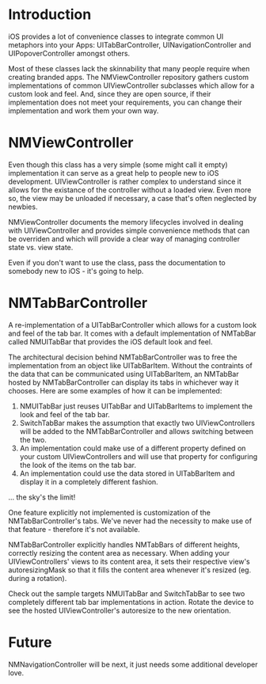 # Introduction

iOS provides a lot of convenience classes to integrate common UI metaphors into
your Apps: UITabBarController, UINavigationController and UIPopoverController
amongst others.

Most of these classes lack the skinnability that many people require when
creating branded apps. The NMViewController repository gathers custom
implementations of common UIViewController subclasses which allow for a custom
look and feel. And, since they are open source, if their implementation does
not meet your requirements, you can change their implementation and work them
your own way.


# NMViewController

Even though this class has a very simple (some might call it empty) implementation
it can serve as a great help to people new to iOS development. UIViewController
is rather complex to understand since it allows for the existance of the controller
without a loaded view. Even more so, the view may be unloaded if necessary, a case
that's often neglected by newbies.

NMViewController documents the memory lifecycles involved in dealing with
UIViewController and provides simple convenience methods that can be overriden and
which will provide a clear way of managing controller state vs. view state.

Even if you don't want to use the class, pass the documentation to somebody new to
iOS - it's going to help.


# NMTabBarController

A re-implementation of a UITabBarController which allows for a custom look and feel
of the tab bar. It comes with a default implementation of NMTabBar called NMUITabBar
that provides the iOS default look and feel.

The architectural decision behind NMTabBarController was to free the implementation
from an object like UITabBarItem. Without the contraints of the data that can be
communicated using UITabBarItem, an NMTabBar hosted by NMTabBarController can display
its tabs in whichever way it chooses. Here are some examples of how it can be
implemented:

1. NMUITabBar just reuses UITabBar and UITabBarItems to implement the look and feel
   of the tab bar.
2. SwitchTabBar makes the assumption that exactly two UIViewControllers will be added
   to the NMTabBarController and allows switching between the two.
3. An implementation could make use of a different property defined on your custom
   UIViewControllers and will use that property for configuring the look of the items
   on the tab bar.
4. An implementation could use the data stored in UITabBarItem and display it in a
   completely different fashion.
   
... the sky's the limit!

One feature explicitly not implemented is customization of the NMTabBarController's
tabs. We've never had the necessity to make use of that feature - therefore it's not
available.

NMTabBarController explicitly handles NMTabBars of different heights, correctly
resizing the content area as necessary. When adding your UIViewControllers' views to
its content area, it sets their respective view's autoresizingMask so that it fills
the content area whenever it's resized (eg. during a rotation).

Check out the sample targets NMUITabBar and SwitchTabBar to see two completely
different tab bar implementations in action. Rotate the device to see the hosted
UIViewController's autoresize to the new orientation.


# Future

NMNavigationController will be next, it just needs some additional developer love.